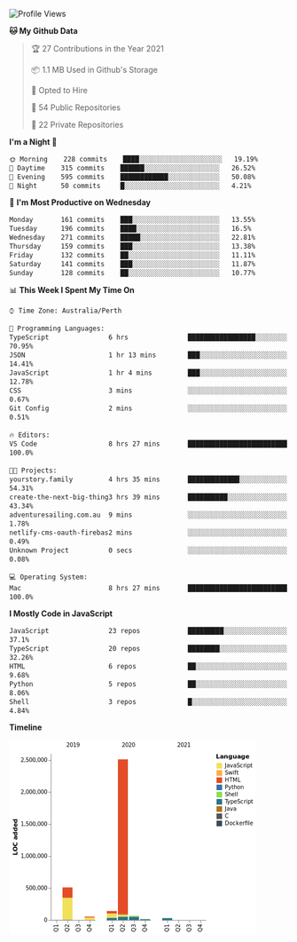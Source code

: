 <!--START_SECTION:waka-->
![Profile Views](http://img.shields.io/badge/Profile%20Views-0-blue)

**🐱 My Github Data** 

> 🏆 27 Contributions in the Year 2021
 > 
> 📦 1.1 MB Used in Github's Storage 
 > 
> 💼 Opted to Hire
 > 
> 📜 54 Public Repositories 
 > 
> 🔑 22 Private Repositories  
 > 
**I'm a Night 🦉** 

```text
🌞 Morning    228 commits    ████░░░░░░░░░░░░░░░░░░░░░   19.19% 
🌆 Daytime    315 commits    ██████░░░░░░░░░░░░░░░░░░░   26.52% 
🌃 Evening    595 commits    ████████████░░░░░░░░░░░░░   50.08% 
🌙 Night      50 commits     █░░░░░░░░░░░░░░░░░░░░░░░░   4.21%

```
📅 **I'm Most Productive on Wednesday** 

```text
Monday       161 commits    ███░░░░░░░░░░░░░░░░░░░░░░   13.55% 
Tuesday      196 commits    ████░░░░░░░░░░░░░░░░░░░░░   16.5% 
Wednesday    271 commits    █████░░░░░░░░░░░░░░░░░░░░   22.81% 
Thursday     159 commits    ███░░░░░░░░░░░░░░░░░░░░░░   13.38% 
Friday       132 commits    ██░░░░░░░░░░░░░░░░░░░░░░░   11.11% 
Saturday     141 commits    ███░░░░░░░░░░░░░░░░░░░░░░   11.87% 
Sunday       128 commits    ██░░░░░░░░░░░░░░░░░░░░░░░   10.77%

```


📊 **This Week I Spent My Time On** 

```text
⌚︎ Time Zone: Australia/Perth

💬 Programming Languages: 
TypeScript               6 hrs               █████████████████░░░░░░░░   70.95% 
JSON                     1 hr 13 mins        ███░░░░░░░░░░░░░░░░░░░░░░   14.41% 
JavaScript               1 hr 4 mins         ███░░░░░░░░░░░░░░░░░░░░░░   12.78% 
CSS                      3 mins              ░░░░░░░░░░░░░░░░░░░░░░░░░   0.67% 
Git Config               2 mins              ░░░░░░░░░░░░░░░░░░░░░░░░░   0.51%

🔥 Editors: 
VS Code                  8 hrs 27 mins       █████████████████████████   100.0%

🐱‍💻 Projects: 
yourstory.family         4 hrs 35 mins       █████████████░░░░░░░░░░░░   54.31% 
create-the-next-big-thing3 hrs 39 mins       ██████████░░░░░░░░░░░░░░░   43.34% 
adventuresailing.com.au  9 mins              ░░░░░░░░░░░░░░░░░░░░░░░░░   1.78% 
netlify-cms-oauth-firebas2 mins              ░░░░░░░░░░░░░░░░░░░░░░░░░   0.49% 
Unknown Project          0 secs              ░░░░░░░░░░░░░░░░░░░░░░░░░   0.08%

💻 Operating System: 
Mac                      8 hrs 27 mins       █████████████████████████   100.0%

```

**I Mostly Code in JavaScript** 

```text
JavaScript               23 repos            █████████░░░░░░░░░░░░░░░░   37.1% 
TypeScript               20 repos            ████████░░░░░░░░░░░░░░░░░   32.26% 
HTML                     6 repos             ██░░░░░░░░░░░░░░░░░░░░░░░   9.68% 
Python                   5 repos             ██░░░░░░░░░░░░░░░░░░░░░░░   8.06% 
Shell                    3 repos             █░░░░░░░░░░░░░░░░░░░░░░░░   4.84%

```


**Timeline**

![Chart not found](https://raw.githubusercontent.com/NWylynko/NWylynko/main/charts/bar_graph.png) 


<!--END_SECTION:waka-->
